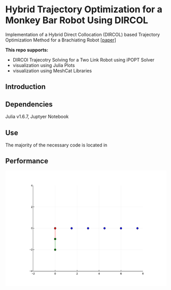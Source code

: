 # Hybrid Trajectory Optimization for a Monkey Bar Robot Using DIRCOL

Implementation of a Hybrid Direct Collocation (DIRCOL) based Trajectory Optimization Method for a Brachiating Robot
[[paper]](https://github.com/ologandavid/MonkeyBarBot/blob/main/Documents/FinalReport.pdf)

**This repo supports:**
* DIRCOl Trajecotry Solving for a Two Link Robot using iPOPT Solver
* visualization using Julia Plots
* visualization using MeshCat Libraries

## Introduction

## Dependencies
Julia v1.6.7, Juptyer Notebook

## Use
The majority of the necessary code is located in 

## Performance
![](https://github.com/ologandavid/MonkeyBarBot/blob/main/MonkeyBarBot/tmp.gif)

